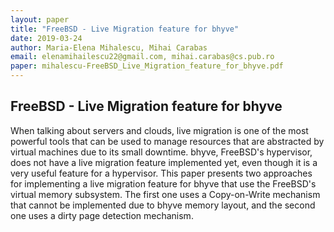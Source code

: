 ```yaml
---
layout: paper
title: "FreeBSD - Live Migration feature for bhyve"
date: 2019-03-24
author: Maria-Elena Mihalescu, Mihai Carabas
email: elenamihailescu22@gmail.com, mihai.carabas@cs.pub.ro
paper: mihalescu-FreeBSD_Live_Migration_feature_for_bhyve.pdf
---
```

## FreeBSD - Live Migration feature for bhyve

When talking about servers and clouds, live migration is one of the most powerful tools that can be used to manage resources that are abstracted by virtual machines due to its small downtime. bhyve, FreeBSD's hypervisor, does not have a live migration feature implemented yet, even though it is a very useful feature for a hypervisor. This paper presents two approaches for implementing a live migration feature for bhyve that use the FreeBSD's virtual memory subsystem. The first one uses a Copy-on-Write mechanism that cannot be implemented due to bhyve memory layout, and the second one uses a dirty page detection mechanism.
